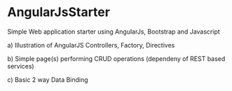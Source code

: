 # AngularJsStarter

Simple Web application starter using AngularJs, Bootstrap and Javascript

a) Illustration of AngularJS Controllers, Factory, Directives 

b) Simple page(s) performing CRUD operations (dependeny of REST based services)

c) Basic 2 way Data Binding


